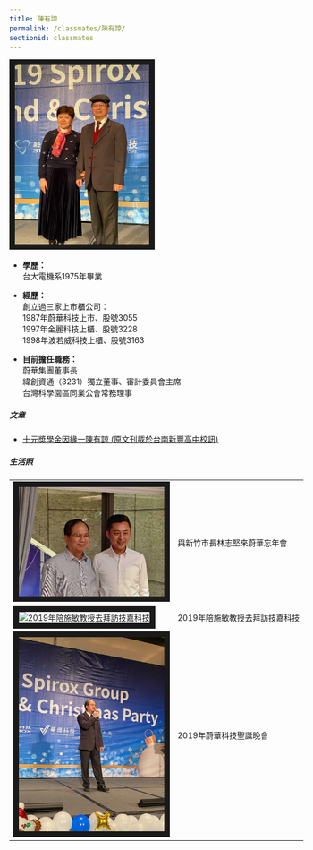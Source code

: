 ```yaml
---
title: 陳有諒
permalink: /classmates/陳有諒/
sectionid: classmates
---
```


<img src="/img/classmate_陳有諒.jpg"
     alt="陳有諒與夫人"
     width="240" border="10" />


- **學歷：**<br />
  台大電機系1975年畢業

- **經歷：**<br />
  創立過三家上市櫃公司：<br />
  1987年蔚華科技上市、股號3055<br />
  1997年金麗科技上櫃、股號3228<br />
  1998年波若威科技上櫃、股號3163

- **目前擔任職務：**<br />
  蔚華集團董事長<br />
  緯創資通（3231）獨立董事、審計委員會主席<br />
  台灣科學園區同業公會常務理事

##### 文章

- [十元奬學金因緣一陳有諒 (原文刊載於台南新豐高中校訊)](\files\十元獎學金因緣.pdf)

##### 生活照

<table style="width: 600px">
  <tr>
   <td>
   <img src="/img/classmate_陳有諒_mayor.jpg"
        alt="與新竹市長林志堅來蔚華忘年會"
        width="260" border="10" />
   </td>
   <td class="photo-text">
     與新竹市長林志堅來蔚華忘年會
   </td>
  </tr>
  <tr>
   <td>
   <img src="/img/classmate_陳有諒_giga.jpg"
        alt="2019年陪施敏教授去拜訪技嘉科技"
        width="260" border="10" />
   </td>
   <td class="photo-text">
     2019年陪施敏教授去拜訪技嘉科技
   </td>
  </tr>
  <tr>
   <td>
   <img src="/img/classmate_陳有諒_christmas.jpg"
        alt="2019年蔚華科技聖誕晚會"
        width="260" border="10" />
   </td>
   <td class="photo-text">
     2019年蔚華科技聖誕晚會
   </td>
  </tr>
</table>
